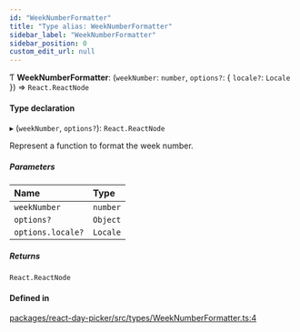 ```yaml
---
id: "WeekNumberFormatter"
title: "Type alias: WeekNumberFormatter"
sidebar_label: "WeekNumberFormatter"
sidebar_position: 0
custom_edit_url: null
---
```


Ƭ **WeekNumberFormatter**: (`weekNumber`: `number`, `options?`: { `locale?`: `Locale`  }) => `React.ReactNode`

#### Type declaration

▸ (`weekNumber`, `options?`): `React.ReactNode`

Represent a function to format the week number.

##### Parameters

| Name | Type |
| :------ | :------ |
| `weekNumber` | `number` |
| `options?` | `Object` |
| `options.locale?` | `Locale` |

##### Returns

`React.ReactNode`

#### Defined in

[packages/react-day-picker/src/types/WeekNumberFormatter.ts:4](https://github.com/gpbl/react-day-picker/blob/0df406c0/packages/react-day-picker/src/types/WeekNumberFormatter.ts#L4)
